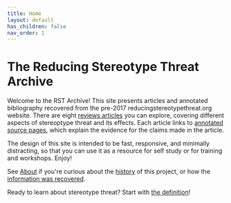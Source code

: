 ```yaml
---
title: Home
layout: default
has_children: false
nav_order: 1
---
```


# The Reducing Stereotype Threat Archive

Welcome to the RST Archive! This site presents articles and annotated bibliography recovered from the pre-2017 reducingstereotypethreat.org website. There are eight [reviews articles](/reviews/) you can explore, covering different aspects of stereoptype threat and its effects. Each article links to [annotated source pages](/sources/), which explain the evidence for the claims made in the article.

The design of this site is intended to be fast, responsive, and minimally distracting, so that you can use it as a resource for self study or for training and workshops. Enjoy!

See [About](/about/) if you're curious about the [history](/about/history/) of this project, or how the [information was recovered](https://github.com/garcias/rst-archive).

Ready to learn about stereotype threat? Start with [the definition](/reviews/definition/)!
